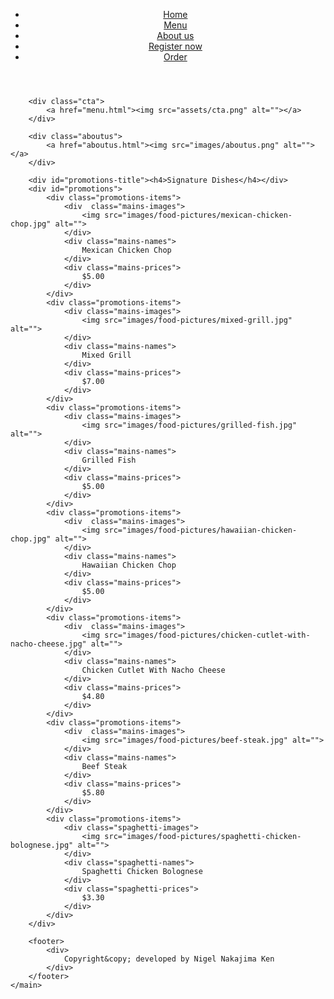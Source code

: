 <!DOCTYPE html>
<html lang="en">
<head>
    <meta charset="UTF-8">
    <meta name="viewport" content="width=device-width, initial-scale=1.0">
    <title>Homepage</title>
    <link rel="stylesheet" href="assets/css/style.css">
</head>
<body>
    <main>
        <header>
            <div class="logo">
            </div>
            <nav>
                <ul>
                    <li><a href="index.html">Home</a></li>
                    <li><a href="menu.html">Menu</a></li>
                    <li><a href="aboutus.html">About us</a></li>
                    <li><a href="register.html">Register now</a></li>
                    <li><a href="order.html">Order</a></li>
                </ul>
            </nav>
        </header>

        <div class="cta">
            <a href="menu.html"><img src="assets/cta.png" alt=""></a>
        </div>

        <div class="aboutus">
            <a href="aboutus.html"><img src="images/aboutus.png" alt=""></a>
        </div>

        <div id="promotions-title"><h4>Signature Dishes</h4></div>
        <div id="promotions">
            <div class="promotions-items">
                <div  class="mains-images">
                    <img src="images/food-pictures/mexican-chicken-chop.jpg" alt="">
                </div>
                <div class="mains-names">
                    Mexican Chicken Chop
                </div>
                <div class="mains-prices">
                    $5.00
                </div>
            </div>
            <div class="promotions-items">
                <div class="mains-images">
                    <img src="images/food-pictures/mixed-grill.jpg" alt="">
                </div>
                <div class="mains-names">
                    Mixed Grill
                </div>
                <div class="mains-prices">
                    $7.00
                </div>
            </div>
            <div class="promotions-items">
                <div class="mains-images">
                    <img src="images/food-pictures/grilled-fish.jpg" alt="">
                </div>
                <div class="mains-names">
                    Grilled Fish
                </div>
                <div class="mains-prices">
                    $5.00
                </div>
            </div>
            <div class="promotions-items">
                <div  class="mains-images">
                    <img src="images/food-pictures/hawaiian-chicken-chop.jpg" alt="">
                </div>
                <div class="mains-names">
                    Hawaiian Chicken Chop
                </div>
                <div class="mains-prices">
                    $5.00
                </div>
            </div>
            <div class="promotions-items">
                <div  class="mains-images">
                    <img src="images/food-pictures/chicken-cutlet-with-nacho-cheese.jpg" alt="">
                </div>
                <div class="mains-names">
                    Chicken Cutlet With Nacho Cheese
                </div>
                <div class="mains-prices">
                    $4.80
                </div>
            </div>
            <div class="promotions-items">
                <div  class="mains-images">
                    <img src="images/food-pictures/beef-steak.jpg" alt="">
                </div>
                <div class="mains-names">
                    Beef Steak
                </div>
                <div class="mains-prices">
                    $5.80
                </div>
            </div>
            <div class="promotions-items">
                <div class="spaghetti-images">
                    <img src="images/food-pictures/spaghetti-chicken-bolognese.jpg" alt="">
                </div>
                <div class="spaghetti-names">
                    Spaghetti Chicken Bolognese
                </div>
                <div class="spaghetti-prices">
                    $3.30
                </div>
            </div>
        </div>

        <footer>
            <div>
                Copyright&copy; developed by Nigel Nakajima Ken
            </div>
        </footer>
    </main>
</body>
</html>
